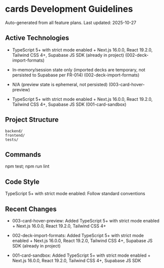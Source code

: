 ﻿# cards Development Guidelines

Auto-generated from all feature plans. Last updated: 2025-10-27

## Active Technologies
- TypeScript 5+ with strict mode enabled + Next.js 16.0.0, React 19.2.0, Tailwind CSS 4+, Supabase JS SDK (already in project) (002-deck-import-formats)
- In-memory/session state only (imported decks are temporary, not persisted to Supabase per FR-014) (002-deck-import-formats)
- N/A (preview state is ephemeral, not persisted) (003-card-hover-preview)

- TypeScript 5+ with strict mode enabled + Next.js 16.0.0, React 19.2.0, Tailwind CSS 4+, Supabase JS SDK (001-card-sandbox)

## Project Structure

```text
backend/
frontend/
tests/
```

## Commands

npm test; npm run lint

## Code Style

TypeScript 5+ with strict mode enabled: Follow standard conventions

## Recent Changes
- 003-card-hover-preview: Added TypeScript 5+ with strict mode enabled + Next.js 16.0.0, React 19.2.0, Tailwind CSS 4+
- 002-deck-import-formats: Added TypeScript 5+ with strict mode enabled + Next.js 16.0.0, React 19.2.0, Tailwind CSS 4+, Supabase JS SDK (already in project)

- 001-card-sandbox: Added TypeScript 5+ with strict mode enabled + Next.js 16.0.0, React 19.2.0, Tailwind CSS 4+, Supabase JS SDK

<!-- MANUAL ADDITIONS START -->
<!-- MANUAL ADDITIONS END -->
